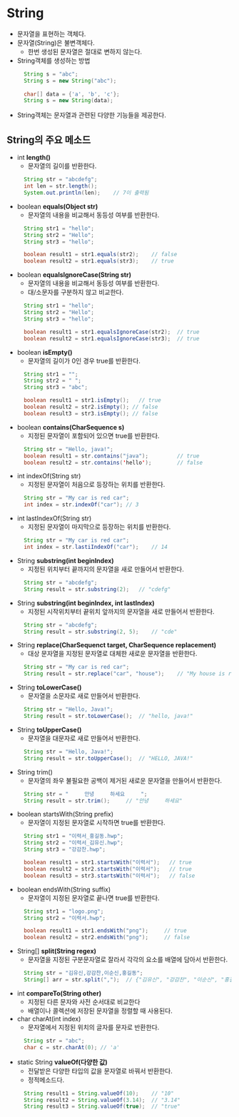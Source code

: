# String
- 문자열을 표현하는 객체다.
- 문자열(String)은 불변객체다.
  + 한번 생성된 문자열은 절대로 변하지 않는다.
- String객체를 생성하는 방법
  ```java
    String s = "abc";
    String s = new String("abc");
    
    char[] data = {'a', 'b', 'c'};
    String s = new String(data);
  ```
- String객체는 문자열과 관련된 다양한 기능들을 제공한다.

## String의 주요 메소드
- int **length()**
  + 문자열의 길이를 반환한다.
  ```java
    String str = "abcdefg";
    int len = str.length();
    System.out.println(len);	// 7이 출력됨
  ```
- boolean **equals(Object str)**
  + 문자열의 내용을 비교해서 동등성 여부를 반환한다.
  ```java
    String str1 = "hello";
    String str2 = "Hello";
    String str3 = "hello";

    boolean result1 = str1.equals(str2);	// false
    boolean result2 = str1.equals(str3);	// true
  ```
- boolean **equalsIgnoreCase(String str)**
  + 문자열의 내용을 비교해서 동등성 여부를 반환한다.
  + 대/소문자를 구분하지 않고 비교한다.
  ```java
    String str1 = "hello";
    String str2 = "Hello";
    String str3 = "hello";

    boolean result1 = str1.equalsIgnoreCase(str2);	// true
    boolean result2 = str1.equalsIgnoreCase(str3);	// true
  ```
- boolean **isEmpty()**
  + 문자열의 길이가 0인 경우 true를 반환한다.
  ```java
    String str1 = "";
    String str2 = " ";
    String str3 = "abc";

    boolean result1 = str1.isEmpty();	// true
    boolean result2 = str2.isEmpty(); // false
    boolean result3 = str3.isEmpty(); // false
  ```
- boolean **contains(CharSequence s)**
  + 지정된 문자열이 포함되어 있으면 true를 반환한다.
  ```java
    String str = "Hello, java!";
    boolean result1 = str.contains("java");			// true
    boolean result2 = str.contains('hello');		// false
  ```
- int indexOf(String str)
  + 지정된 문자열이 처음으로 등장하는 위치를 반환한다.
  ```java
    String str = "My car is red car";
    int index = str.indexOf("car");	// 3
  ```
- int lastIndexOf(String str)
  + 지정된 문자열이 마지막으로 등장하는 위치를 반환한다.
  ```java
    String str = "My car is red car";
    int index = str.lastiIndexOf("car");	// 14
  ```
- String **substring(int beginIndex)**
  + 지정된 위치부터 끝까지의 문자열을 새로 만들어서 반환한다.
  ```java
    String str = "abcdefg";
    String result = str.substring(2);	// "cdefg"		
  ```
- String **substring(int beginIndex, int lastIndex)**
  + 지정된 시작위치부터 끝위치 앞까지의 문자열을 새로 만들어서 반환한다.
  ```java
    String str = "abcdefg";
    String result = str.substring(2, 5);	// "cde"
  ```
- String **replace(CharSequenct target, CharSequence replacement)**
  + 대상 문자열을 지정된 문자열로 대체한 새로운 문자열을 반환한다.
  ```java
    String str = "My car is red car";
    String result = str.replace("car", "house");	// "My house is red house"
  ```
- String **toLowerCase()**
  + 문자열을 소문자로 새로 만들어서 반환한다.
  ```java
    String str = "Hello, Java!";
    String result = str.toLowerCase();	// "hello, java!"
  ```
- String **toUpperCase()**
  + 문자열을 대문자로 새로 만들어서 반환한다.
  ```java
    String str = "Hello, Java!";
    String result = str.toUpperCase();	// "HELLO, JAVA!"
  ```
- String trim()
  + 문자열의 좌우 불필요한 공백이 제거된 새로운 문자열을 만들어서 반환한다.
  ```java
    String str = "     안녕     하세요     ";
    String result = str.trim();		// "안녕     하세요"
  ```
- boolean startsWith(String prefix)
  + 문자열이 지정된 문자열로 시작하면 true를 반환한다.
  ```java
    String str1 = "이력서_홍길동.hwp";
    String str2 = "이력서_김유신.hwp";
    String str3 = "강감찬.hwp";

    boolean result1 = str1.startsWith("이력서");	// true
    boolean result2 = str2.startsWith("이력서");	// true
    boolean result3 = str3.startsWith("이력서");	// false
  ```
- boolean endsWith(String suffix)
  + 문자열이 지정된 문자열로 끝나면 true를 반환한다.
  ```java
    String str1 = "logo.png";
    String str2 = "이력서.hwp";

    boolean result1 = str1.endsWith("png");		// true
    boolean result2 = str2.endsWith("png");		// false
  ```
- String[] **split(String regex)**
  + 문자열을 지정된 구분문자열로 잘라서 각각의 요소를 배열에 담아서 반환한다.
  ```java
    String str = "김유신,강감찬,이순신,홍길동";
    String[] arr = str.split(",");	// {"김유신", "강감찬", "이순신", "홍길동"}
	```
- int **compareTo(String other)**
  + 지정된 다른 문자와 사전 순서대로 비교한다
  + 배열이나 콜렉션에 저장된 문자열을 정렬할 때 사용된다.
- char charAt(int index)
  + 문자열에서 지정된 위치의 글자를 문자로 반환한다.
  ```java
    String str = "abc";
    char c = str.charAt(0);	// 'a' 
  ```
- static String **valueOf(다양한 값)**
  + 전달받은 다양한 타입의 값을 문자열로 바꿔서 반환한다.
  + 정적메소드다.
  ```java
    String result1 = String.valueOf(10);	// "10"
    String result2 = String.valueOf(3.14);	// "3.14"
    String result3 = String.valueOf(true);	// "true"
    
